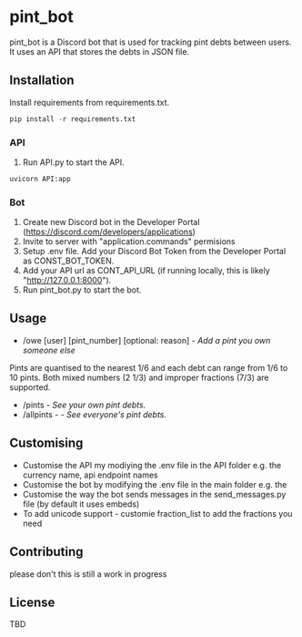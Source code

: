# pint_bot

pint_bot is a Discord bot that is used for tracking pint debts between users. It uses an API that stores the debts in JSON file.

## Installation

Install requirements from requirements.txt.
```python
pip install -r requirements.txt
```
### API
1. Run API.py to start the API.
```python
uvicorn API:app
```
### Bot
1. Create new Discord bot in the Developer Portal (https://discord.com/developers/applications)
2. Invite to server with "application.commands" permisions
3. Setup .env file. Add your Discord Bot Token from the Developer Portal as CONST_BOT_TOKEN.
4. Add your API url as CONT_API_URL (if running locally, this is likely "http://127.0.0.1:8000").
5. Run pint_bot.py to start the bot.
## Usage
- /owe [user] [pint_number] [optional: reason] *- Add a pint you own someone else*

Pints are quantised to the nearest 1/6 and each debt can range from 1/6 to 10 pints. Both mixed numbers (2 1/3) and improper fractions (7/3) are supported.
- /pints *- See your own pint debts.*
- /allpints - *- See everyone's pint debts.*
## Customising
- Customise the API my modiying the .env file in the API folder e.g. the currency name, api endpoint names
- Customise the bot by modifying the .env file in the main folder e.g. the 
- Customise the way the bot sends messages in the send_messages.py file (by default it uses embeds)
- To add unicode support - customie fraction_list to add the fractions you need

## Contributing

please don't this is still a work in progress
## License

TBD